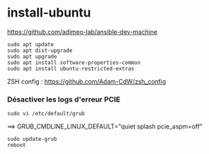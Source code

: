 # install-ubuntu

https://github.com/adimeo-lab/ansible-dev-machine

```
sudo apt update
sudo apt dist-upgrade
sudo apt upgrade
sudo apt install software-properties-common
sudo apt install ubuntu-restricted-extras
```

ZSH config : https://github.com/Adam-CdW/zsh_config


### Désactiver les logs d'erreur PCIE
```
sudo vi /etc/default/grub
```
==> GRUB_CMDLINE_LINUX_DEFAULT="quiet splash pcie_aspm=off"
```
sudo update-grub
reboot
```
